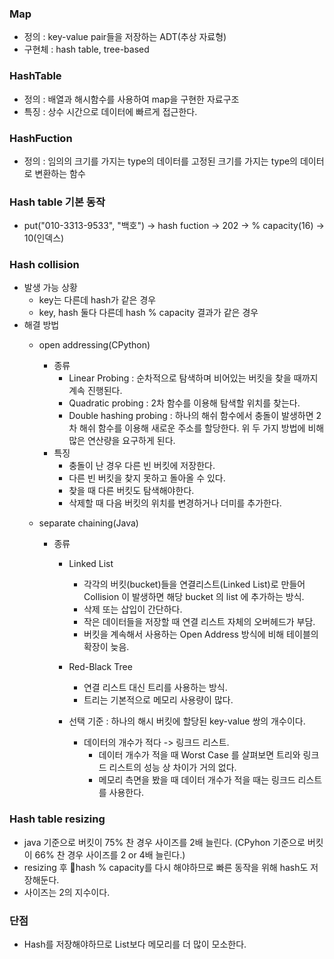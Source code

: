 ### Map 
- 정의 : key-value pair들을 저장하는 ADT(추상 자료형)
- 구현체 : hash table, tree-based
### HashTable
- 정의 : 배열과 해시함수를 사용하여 map을 구현한 자료구조
- 특징 : 상수 시간으로 데이터에 빠르게 접근한다.
### HashFuction
- 정의 : 임의의 크기를 가지는 type의 데이터를 고정된 크기를 가지는 type의 데이터로 변환하는 함수
### Hash table 기본 동작
- put("010-3313-9533", "백호") -> hash fuction ->  202 -> % capacity(16) -> 10(인덱스)
### Hash collision
- 발생 가능 상황
	- key는 다른데 hash가 같은 경우
	- key, hash 둘다 다른데 hash % capacity 결과가 같은 경우
- 해결 방법
	- open addressing(CPython)
		- 종류
			- Linear Probing : 순차적으로 탐색하며 비어있는 버킷을 찾을 때까지 계속 진행된다.
			- Quadratic probing : 2차 함수를 이용해 탐색할 위치를 찾는다.
			- Double hashing probing : 하나의 해쉬 함수에서 충돌이 발생하면 2차 해쉬 함수를 이용해 새로운 주소를 할당한다. 위 두 가지 방법에 비해 많은 연산량을 요구하게 된다.
		- 특징
			- 충돌이 난 경우 다른 빈 버킷에 저장한다.
			- 다른 빈 버킷을 찾지 못하고 돌아올 수 있다.
			- 찾을 때 다른 버킷도 탐색해야한다.
			- 삭제할 때 다음 버킷의 위치를 변경하거나 더미를 추가한다.
		
	- separate chaining(Java)
		- 종류
			- Linked List
				- 각각의 버킷(bucket)들을 연결리스트(Linked List)로 만들어 Collision 이 발생하면 해당 bucket 의 list 에 추가하는 방식. 
				- 삭제 또는 삽입이 간단하다. 
				- 작은 데이터들을 저장할 때 연결 리스트 자체의 오버헤드가 부담.
				- 버킷을 계속해서 사용하는 Open Address 방식에 비해 테이블의 확장이 늦음.
		    - Red-Black Tree
			    - 연결 리스트 대신 트리를 사용하는 방식.
			    - 트리는 기본적으로 메모리 사용량이 많다.
			
			- 선택 기준 : 하나의 해시 버킷에 할당된 key-value 쌍의 개수이다. 
				- 데이터의 개수가 적다 -> 링크드 리스트. 
					- 데이터 개수가 적을 때 Worst Case 를 살펴보면 트리와 링크드 리스트의 성능 상 차이가 거의 없다. 
					- 메모리 측면을 봤을 때 데이터 개수가 적을 때는 링크드 리스트를 사용한다.
### Hash table resizing
- java 기준으로 버킷이 75% 찬 경우 사이즈를 2배 늘린다. (CPyhon 기준으로 버킷이 66% 찬 경우 사이즈를 2 or 4배 늘린다.)
- resizing 후 hash % capacity를 다시 해야하므로 빠른 동작을 위해 hash도 저장해둔다.
- 사이즈는 2의 지수이다.

### 단점
- Hash를 저장해야하므로 List보다 메모리를 더 많이 모소한다.